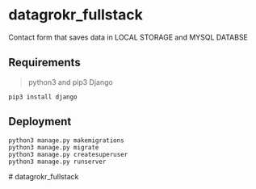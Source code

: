 # datagrokr_fullstack
Contact form that saves data in LOCAL STORAGE and MYSQL DATABSE

## Requirements

> python3 and pip3
> Django
```
pip3 install django
```

## Deployment
```
python3 manage.py makemigrations
python3 manage.py migrate
python3 manage.py createsuperuser
python3 manage.py runserver
```
#   d a t a g r o k r _ f u l l s t a c k  
 